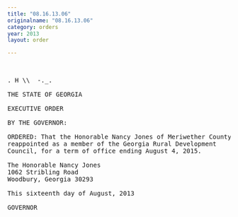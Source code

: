 ```yaml
---
title: "08.16.13.06"
originalname: "08.16.13.06"
category: orders
year: 2013
layout: order

---
```

<pre>
 

. H \\  -._.

THE STATE OF GEORGIA

EXECUTIVE ORDER

BY THE GOVERNOR:

ORDERED: That the Honorable Nancy Jones of Meriwether County, Georgia, is
reappointed as a member of the Georgia Rural Development
Council, for a term of office ending August 4, 2015.

The Honorable Nancy Jones
1062 Stribling Road
Woodbury, Georgia 30293

This sixteenth day of August, 2013

GOVERNOR

</pre>
